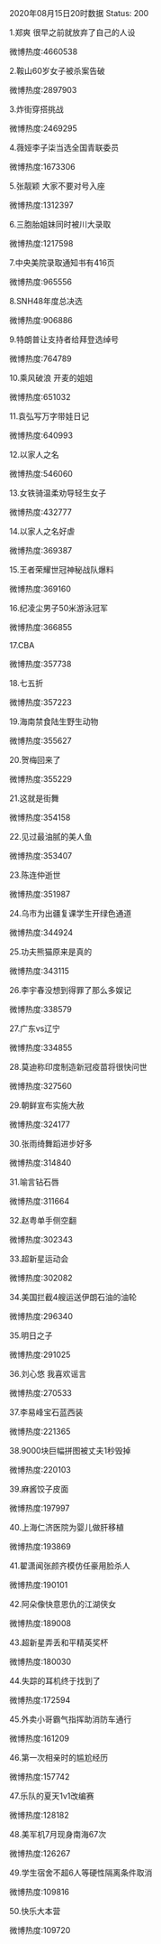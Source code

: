 2020年08月15日20时数据
Status: 200

1.郑爽 很早之前就放弃了自己的人设

微博热度:4660538

2.鞍山60岁女子被杀案告破

微博热度:2897903

3.炸街穿搭挑战

微博热度:2469295

4.薇娅李子柒当选全国青联委员

微博热度:1673306

5.张靓颖 大家不要对号入座

微博热度:1312397

6.三胞胎姐妹同时被川大录取

微博热度:1217598

7.中央美院录取通知书有416页

微博热度:965556

8.SNH48年度总决选

微博热度:906886

9.特朗普让支持者给拜登选绰号

微博热度:764789

10.乘风破浪 开麦的姐姐

微博热度:651032

11.袁弘写万字带娃日记

微博热度:640993

12.以家人之名

微博热度:546060

13.女铁骑温柔劝导轻生女子

微博热度:432777

14.以家人之名好虐

微博热度:369387

15.王者荣耀世冠神秘战队爆料

微博热度:369160

16.纪凌尘男子50米游泳冠军

微博热度:366855

17.CBA

微博热度:357738

18.七五折

微博热度:357223

19.海南禁食陆生野生动物

微博热度:355627

20.贺梅回来了

微博热度:355229

21.这就是街舞

微博热度:354158

22.见过最油腻的美人鱼

微博热度:353407

23.陈连仲逝世

微博热度:351987

24.乌市为出疆复课学生开绿色通道

微博热度:344924

25.功夫熊猫原来是真的

微博热度:343115

26.李宇春没想到得罪了那么多娱记

微博热度:338579

27.广东vs辽宁

微博热度:334855

28.莫迪称印度制造新冠疫苗将很快问世

微博热度:327560

29.朝鲜宣布实施大赦

微博热度:324177

30.张雨绮舞蹈进步好多

微博热度:314840

31.喻言钻石唇

微博热度:311664

32.赵粤单手侧空翻

微博热度:302343

33.超新星运动会

微博热度:302082

34.美国拦截4艘运送伊朗石油的油轮

微博热度:296340

35.明日之子

微博热度:291025

36.刘心悠 我喜欢谣言

微博热度:270533

37.李易峰宝石蓝西装

微博热度:221365

38.9000块巨幅拼图被丈夫1秒毁掉

微博热度:220103

39.麻酱饺子皮面

微博热度:197997

40.上海仁济医院为婴儿做肝移植

微博热度:193869

41.翟潇闻张颜齐模仿任豪用脸杀人

微博热度:190101

42.阿朵像快意恩仇的江湖侠女

微博热度:189008

43.超新星弄丢和平精英奖杯

微博热度:180030

44.失踪的耳机终于找到了

微博热度:172594

45.外卖小哥霸气指挥助消防车通行

微博热度:161209

46.第一次相亲时的尴尬经历

微博热度:157742

47.乐队的夏天1v1改编赛

微博热度:128182

48.美军机7月现身南海67次

微博热度:126267

49.学生宿舍不超6人等硬性隔离条件取消

微博热度:109816

50.快乐大本营

微博热度:109720

